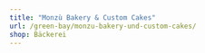 ```yaml
---
title: "Monzù Bakery & Custom Cakes"
url: /green-bay/monzu-bakery-und-custom-cakes/
shop: Bäckerei
---
```

